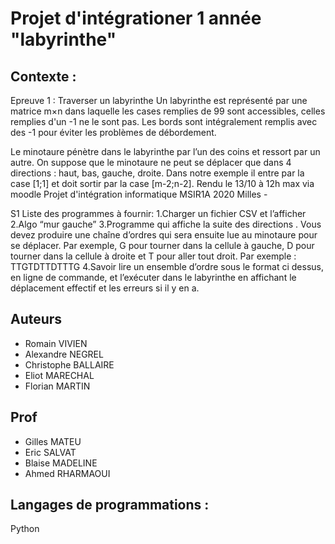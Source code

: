 Projet d'intégrationer 1 année  "labyrinthe"
==

Contexte : 
-----------

Epreuve 1 : Traverser un labyrinthe Un labyrinthe est représenté par une matrice m×n dans laquelle les cases remplies de 99 
sont accessibles, celles remplies d'un -1 ne le sont pas. Les bords sont intégralement 
remplis avec des -1 pour éviter les problèmes de débordement. 

Le minotaure pénètre dans le labyrinthe par l’un des coins et ressort par un autre. 
On suppose que le minotaure ne peut se déplacer que dans 4 directions : haut, bas, gauche, droite. 
Dans notre exemple il entre par la case [1;1] et doit sortir par la case [m-2;n-2]. Rendu le 13/10 à 12h max via moodle 
Projet d'intégration informatique MSIR1A 2020 Milles - 

S1 Liste des programmes à fournir: 1.Charger un fichier CSV et l’afficher 2.Algo “mur gauche” 3.Programme qui affiche la suite des directions . 
Vous devez produire une chaîne d’ordres qui sera ensuite lue au minotaure pour se déplacer. 
Par exemple, G pour tourner dans la cellule à gauche, D pour tourner dans la cellule à droite et T pour aller tout droit. 
Par exemple : TTGTDTTDTTTG 4.Savoir lire un ensemble d’ordre sous le format ci dessus, en ligne de commande, et l’exécuter 
dans le labyrinthe en affichant le déplacement effectif et les erreurs si il y en a.


Auteurs 
-----------
 - Romain VIVIEN
 - Alexandre NEGREL
 - Christophe BALLAIRE
 - Eliot MARECHAL 
 - Florian MARTIN 

Prof 
-----------
 - Gilles MATEU
 - Eric SALVAT
 - Blaise MADELINE 
 - Ahmed RHARMAOUI

Langages de programmations :
-----------
Python